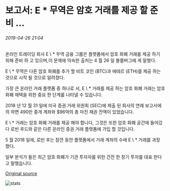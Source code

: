 # 보고서: E \* 무역은 암호 거래를 제공 할 준비 ...

###### 2019-04-26 21:04

온라인 트레이딩 회사 E \ * 무역 금융 그룹은 플랫폼에서 암호 화폐 거래를 제공 하기 위해 준비 하 고 있으며,이 문제에 익숙한 출처는 4 월 26 일 블룸버그에 게 말했다.

E \ * 무역은 다른 암호 화폐를 추가 할 비트 코인 (BTC)과 에테르 (ETH)를 제공 하는 것으로 시작 될 것으로 알려졌다.

가장 큰 온라인 거래 플랫폼 중 하나로 서, E \ * 거래를 제공 하는 암호 화폐 거래는 암호 화폐 채택을 위한 중요 한 단계를 나타낼 수 있습니다.

2018 년 12 월 31 일에 미국 증권 거래 위원회 (SEC)에 제출 된 회사의 연례 보고서에의 하면 490만 중개 계좌와 $96억의 총 마진 채권 잔액이 있었습니다.

E \ * 거래는 암호 화폐 거래를 제공 해야 합니다, 그것은 또한 암호 화폐 공간에 들어갔다 로빈 후드와 같은 다른 온라인 증권 거래 플랫폼에 가입 할 것입니다.

5 월 2018 일에, 로빈 후는 잠깐 동안 플랫폼에서 거래 계좌의 수에 E \ * 거래를 과장 했다.

일부 분석가 들은 최근 암호 화폐가 기관 투자자를 위한 건전 한 장기 투자를 대표 한다고 말했습니다.

[Original source](https://cointelegraph.com/news/report-etrade-prepares-to-offer-crypto-trading)

![stats](https://c.statcounter.com/11760860/0/a89fa40b/1/ "stats")